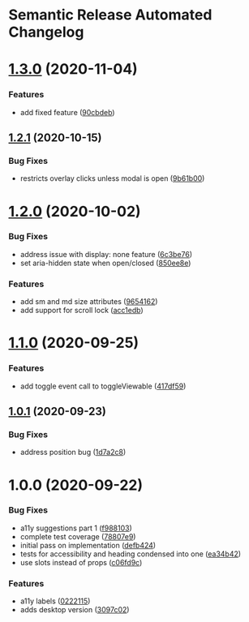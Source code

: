 # Semantic Release Automated Changelog

# [1.3.0](https://github.com/AlaskaAirlines/auro-dialog/compare/v1.2.1...v1.3.0) (2020-11-04)


### Features

* add fixed feature ([90cbdeb](https://github.com/AlaskaAirlines/auro-dialog/commit/90cbdebe3c4a2d9dfb7a8b1671279a363afed4c1))

## [1.2.1](https://github.com/AlaskaAirlines/auro-dialog/compare/v1.2.0...v1.2.1) (2020-10-15)


### Bug Fixes

* restricts overlay clicks unless modal is open ([9b61b00](https://github.com/AlaskaAirlines/auro-dialog/commit/9b61b004114954863db120fef58cf1ae25201f98))

# [1.2.0](https://github.com/AlaskaAirlines/auro-dialog/compare/v1.1.0...v1.2.0) (2020-10-02)


### Bug Fixes

* address issue with display: none feature ([6c3be76](https://github.com/AlaskaAirlines/auro-dialog/commit/6c3be76e431f66754f954976e0a530db8b9f0bab))
* set aria-hidden state when open/closed ([850ee8e](https://github.com/AlaskaAirlines/auro-dialog/commit/850ee8e26b97bba955f8300111f844b58ea121aa))


### Features

* add sm and md size attributes ([9654162](https://github.com/AlaskaAirlines/auro-dialog/commit/9654162cef6082c5c5e90711750ddda05cf8195d))
* add support for scroll lock ([acc1edb](https://github.com/AlaskaAirlines/auro-dialog/commit/acc1edb0160b513c772a3e00ab6f919497ac7bac))

# [1.1.0](https://github.com/AlaskaAirlines/auro-dialog/compare/v1.0.1...v1.1.0) (2020-09-25)


### Features

* add toggle event call to toggleViewable ([417df59](https://github.com/AlaskaAirlines/auro-dialog/commit/417df59e3ef70779ddc20b2e3319f140001b03cb))

## [1.0.1](https://github.com/AlaskaAirlines/auro-dialog/compare/v1.0.0...v1.0.1) (2020-09-23)


### Bug Fixes

* address position bug ([1d7a2c8](https://github.com/AlaskaAirlines/auro-dialog/commit/1d7a2c88096653d70bcab30556fe1213ff77a7a8))

# 1.0.0 (2020-09-22)


### Bug Fixes

* a11y suggestions part 1 ([f988103](https://github.com/AlaskaAirlines/auro-dialog/commit/f988103006bf0d05e4acf684f8ca522179a6c318))
* complete test coverage ([78807e9](https://github.com/AlaskaAirlines/auro-dialog/commit/78807e9f256e0fc7a17a2454aa1e85024cfc38ac))
* initial pass on implementation ([defb424](https://github.com/AlaskaAirlines/auro-dialog/commit/defb424b1ea7668abee19327f3108c3c324535f5))
* tests for accessibility and heading condensed into one ([ea34b42](https://github.com/AlaskaAirlines/auro-dialog/commit/ea34b42d04b68a5960dbbaf48ead7a4a4a3efc43))
* use slots instead of props ([c06fd9c](https://github.com/AlaskaAirlines/auro-dialog/commit/c06fd9c6833f1674d4482a81760a409fcd7ef0a8))


### Features

* a11y labels ([0222115](https://github.com/AlaskaAirlines/auro-dialog/commit/0222115de0146cb00eac714c74dacc37d0b0b4d5))
* adds desktop version ([3097c02](https://github.com/AlaskaAirlines/auro-dialog/commit/3097c025cddec5b458218a297a92d68fae98faf9))
